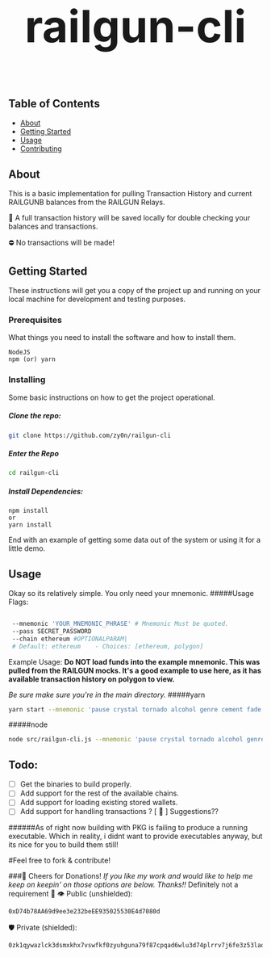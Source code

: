 # <p style="text-align: center; font-size: 88px">railgun-cli</p>

## Table of Contents

- [About](#about)
- [Getting Started](#getting_started)
- [Usage](#usage)
- [Contributing](../CONTRIBUTING.md)

## About <a name = "about"></a>

This is a basic implementation for pulling Transaction History and current RAILGUNB balances from the RAILGUN Relays. 


🍻 A full transaction history will be saved locally for double checking your balances and transactions. 

⛔️ No transactions will be made!

## Getting Started <a name = "getting_started"></a>

These instructions will get you a copy of the project up and running on your local machine for development and testing purposes.

### Prerequisites

What things you need to install the software and how to install them.

```
NodeJS
npm (or) yarn
```

### Installing

Some basic instructions on how to get the project operational.

##### Clone the repo:

```sh
git clone https://github.com/zy0n/railgun-cli
```
##### Enter the Repo
```sh
cd railgun-cli
```
##### Install Dependencies:
```
npm install
or
yarn install
```

End with an example of getting some data out of the system or using it for a little demo.

## Usage <a name = "usage"></a>

Okay so its relatively simple. You only need your mnemonic.
#####Usage Flags:
```sh

 --mnemonic 'YOUR_MNEMONIC_PHRASE' # Mnemonic Must be quoted.
 --pass SECRET_PASSWORD
 --chain ethereum #OPTIONALPARAM| 
 # Default: ethereum    - Choices: [ethereum, polygon] 

```
Example Usage:
**Do NOT load funds into the example mnemonic. This was pulled from the RAILGUN mocks. It's a good example to use here, as it has available transaction history on polygon to view.**

*Be sure make sure you're in the main directory.*
#####yarn
```sh
yarn start --mnemonic 'pause crystal tornado alcohol genre cement fade large song like bag where' --pass SomethingSecret --chain polygon
```

#####node
```sh
node src/railgun-cli.js --mnemonic 'pause crystal tornado alcohol genre cement fade large song like bag where' --pass SomethingSecret --chain polygon
```


## Todo: <a name = "todo"></a>
- [ ] Get the binaries to build properly.
- [ ] Add support for the rest of the available chains.
- [ ] Add support for loading existing stored wallets.
- [ ] Add support for handling transactions ? 
[ 🎱 ] Suggestions??

######As of right now building with PKG is failing to produce a running executable. Which in reality, i didnt want to provide executables anyway, but its nice for you to build them still!

#Feel free to fork & contribute!

###🍻 Cheers for Donations!
*If you like my work and would like to help me keep on keepin' on those options are below. Thanks!!*
Definitely not a requirement 💋
👁️ Public (unshielded): 
```sh
0xD74b78AA69d9ee3e232beEE935025530E4d7080d
```
🛡️ Private (shielded):
```sh
0zk1qywazlck3dsmxkhx7vswfkf0zyuhguna79f87cpqad6wlu3d74plrrv7j6fe3z53laqmr4aeh35unfg67etsksd80qj2pvf9r6egpyyhnh56qe9nntmevq6yu6u
```
